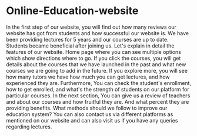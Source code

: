 # Online-Education-website
In the first step of our website, you will find out how many reviews our website has got from students and how successful our website is. We have been providing lectures for 5 years and our courses are up to date. Students became beneficial after joining us. Let's explain in detail the features of our website. 
Home page where you can see multiple options which show directions where to go. If you click the courses, you will get details about the courses that we have launched in the past and what new courses we are going to add in the future. 
If you explore more, you will see how many tutors we have how much you can get lectures, and how experienced they are. 
Furthermore, You can check the student's enrollment, how to get enrolled, and what's the strength of students on our platform for particular courses.
 In the next section, You can give us a review of teachers and about our courses and how fruitful they are. And what percent they are providing benefits. What methods should we follow to improve our education system? 
 You can also contact us via different platforms as mentioned on our website and can also visit us if you have any queries regarding lectures.
